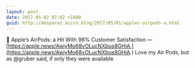 ```yaml
---
layout: post
date: 2017-05-02 07:02 +1000
guid: http://desparoz.micro.blog/2017/05/01/apples-airpods-a.html
---
```

🔗 Apple’s AirPods: a Hit With 98% Customer Satisfaction — [https://apple.news/AwiyMo68vOLucNXbus8GHiA.](https://apple.news/AwiyMo68vOLucNXbus8GHiA.) Love my Air Pods, but as @gruber said, if only they were available
